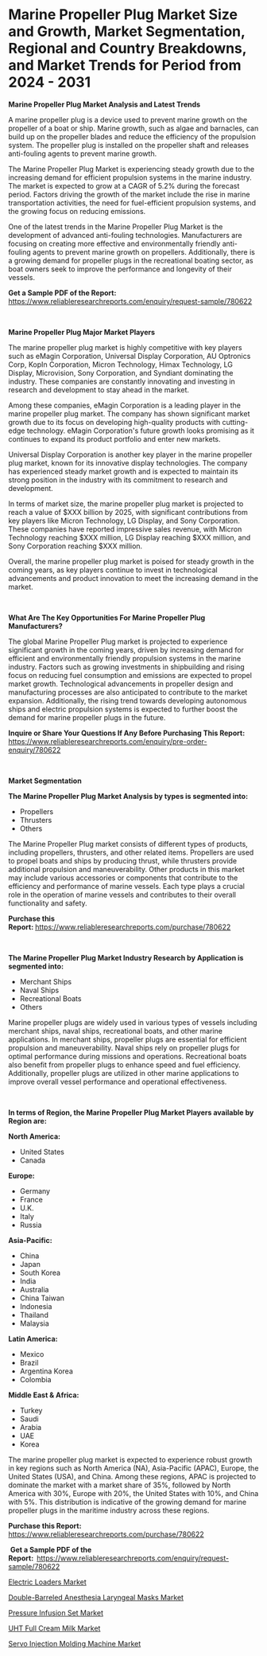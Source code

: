 <p><h1>Marine Propeller Plug Market Size and Growth, Market Segmentation, Regional and Country Breakdowns, and Market Trends for Period from 2024 -  2031</h1></p><p><strong>Marine Propeller Plug Market Analysis and Latest Trends</strong></p>
<p><p>A marine propeller plug is a device used to prevent marine growth on the propeller of a boat or ship. Marine growth, such as algae and barnacles, can build up on the propeller blades and reduce the efficiency of the propulsion system. The propeller plug is installed on the propeller shaft and releases anti-fouling agents to prevent marine growth.</p><p>The Marine Propeller Plug Market is experiencing steady growth due to the increasing demand for efficient propulsion systems in the marine industry. The market is expected to grow at a CAGR of 5.2% during the forecast period. Factors driving the growth of the market include the rise in marine transportation activities, the need for fuel-efficient propulsion systems, and the growing focus on reducing emissions.</p><p>One of the latest trends in the Marine Propeller Plug Market is the development of advanced anti-fouling technologies. Manufacturers are focusing on creating more effective and environmentally friendly anti-fouling agents to prevent marine growth on propellers. Additionally, there is a growing demand for propeller plugs in the recreational boating sector, as boat owners seek to improve the performance and longevity of their vessels.</p></p>
<p><strong>Get a Sample PDF of the Report:&nbsp;</strong> <a href="https://www.reliableresearchreports.com/enquiry/request-sample/780622">https://www.reliableresearchreports.com/enquiry/request-sample/780622</a></p>
<p>&nbsp;</p>
<p><strong>Marine Propeller Plug Major Market Players</strong></p>
<p><p>The marine propeller plug market is highly competitive with key players such as eMagin Corporation, Universal Display Corporation, AU Optronics Corp, KopIn Corporation, Micron Technology, Himax Technology, LG Display, Microvision, Sony Corporation, and Syndiant dominating the industry. These companies are constantly innovating and investing in research and development to stay ahead in the market.</p><p>Among these companies, eMagin Corporation is a leading player in the marine propeller plug market. The company has shown significant market growth due to its focus on developing high-quality products with cutting-edge technology. eMagin Corporation's future growth looks promising as it continues to expand its product portfolio and enter new markets.</p><p>Universal Display Corporation is another key player in the marine propeller plug market, known for its innovative display technologies. The company has experienced steady market growth and is expected to maintain its strong position in the industry with its commitment to research and development.</p><p>In terms of market size, the marine propeller plug market is projected to reach a value of $XXX billion by 2025, with significant contributions from key players like Micron Technology, LG Display, and Sony Corporation. These companies have reported impressive sales revenue, with Micron Technology reaching $XXX million, LG Display reaching $XXX million, and Sony Corporation reaching $XXX million.</p><p>Overall, the marine propeller plug market is poised for steady growth in the coming years, as key players continue to invest in technological advancements and product innovation to meet the increasing demand in the market.</p></p>
<p>&nbsp;</p>
<p><strong>What Are The Key Opportunities For Marine Propeller Plug Manufacturers?</strong></p>
<p><p>The global Marine Propeller Plug market is projected to experience significant growth in the coming years, driven by increasing demand for efficient and environmentally friendly propulsion systems in the marine industry. Factors such as growing investments in shipbuilding and rising focus on reducing fuel consumption and emissions are expected to propel market growth. Technological advancements in propeller design and manufacturing processes are also anticipated to contribute to the market expansion. Additionally, the rising trend towards developing autonomous ships and electric propulsion systems is expected to further boost the demand for marine propeller plugs in the future.</p></p>
<p><strong>Inquire or Share Your Questions If Any Before Purchasing This Report:</strong> <a href="https://www.reliableresearchreports.com/enquiry/pre-order-enquiry/780622">https://www.reliableresearchreports.com/enquiry/pre-order-enquiry/780622</a></p>
<p>&nbsp;</p>
<p><strong>Market Segmentation</strong></p>
<p><strong>The Marine Propeller Plug Market Analysis by types is segmented into:</strong></p>
<p><ul><li>Propellers</li><li>Thrusters</li><li>Others</li></ul></p>
<p><p>The Marine Propeller Plug market consists of different types of products, including propellers, thrusters, and other related items. Propellers are used to propel boats and ships by producing thrust, while thrusters provide additional propulsion and maneuverability. Other products in this market may include various accessories or components that contribute to the efficiency and performance of marine vessels. Each type plays a crucial role in the operation of marine vessels and contributes to their overall functionality and safety.</p></p>
<p><strong>Purchase this Report:&nbsp;</strong><a href="https://www.reliableresearchreports.com/purchase/780622">https://www.reliableresearchreports.com/purchase/780622</a></p>
<p>&nbsp;</p>
<p><strong>The Marine Propeller Plug Market Industry Research by Application is segmented into:</strong></p>
<p><ul><li>Merchant Ships</li><li>Naval Ships</li><li>Recreational Boats</li><li>Others</li></ul></p>
<p><p>Marine propeller plugs are widely used in various types of vessels including merchant ships, naval ships, recreational boats, and other marine applications. In merchant ships, propeller plugs are essential for efficient propulsion and maneuverability. Naval ships rely on propeller plugs for optimal performance during missions and operations. Recreational boats also benefit from propeller plugs to enhance speed and fuel efficiency. Additionally, propeller plugs are utilized in other marine applications to improve overall vessel performance and operational effectiveness.</p></p>
<p>&nbsp;</p>
<p><strong>In terms of Region, the Marine Propeller Plug Market Players available by Region are:</strong></p>
<p>
    <p> <strong> North America: </strong>
        <ul>
            <li>United States</li>
            <li>Canada</li>
        </ul>
        </p> 
    <p> <strong> Europe: </strong>
        <ul>
            <li>Germany</li>
            <li>France</li>
            <li>U.K.</li>
            <li>Italy</li>
            <li>Russia</li>
        </ul>
        </p> 
    <p> <strong> Asia-Pacific: </strong>
        <ul>
            <li>China</li>
            <li>Japan</li>
            <li>South Korea</li>
            <li>India</li>
            <li>Australia</li>
            <li>China Taiwan</li>
            <li>Indonesia</li>
            <li>Thailand</li>
            <li>Malaysia</li>
        </ul>
        </p> 
    <p> <strong> Latin America: </strong>
        <ul>
            <li>Mexico</li>
            <li>Brazil</li>
            <li>Argentina Korea</li>
            <li>Colombia</li>
        </ul>
        </p> 
    <p> <strong> Middle East & Africa: </strong>
        <ul>
            <li>Turkey</li>
            <li>Saudi</li>
            <li>Arabia</li>
            <li>UAE</li>
            <li>Korea</li>
        </ul>
    </p>
    </p>
<p><p>The marine propeller plug market is expected to experience robust growth in key regions such as North America (NA), Asia-Pacific (APAC), Europe, the United States (USA), and China. Among these regions, APAC is projected to dominate the market with a market share of 35%, followed by North America with 30%, Europe with 20%, the United States with 10%, and China with 5%. This distribution is indicative of the growing demand for marine propeller plugs in the maritime industry across these regions.</p></p>
<p><strong>Purchase this Report: </strong><a href="https://www.reliableresearchreports.com/purchase/780622">https://www.reliableresearchreports.com/purchase/780622</a></p>
<p>&nbsp;<strong>Get a Sample PDF of the Report:&nbsp;&nbsp;</strong><a href="https://www.reliableresearchreports.com/enquiry/request-sample/780622">https://www.reliableresearchreports.com/enquiry/request-sample/780622</a></p>
<p><strong></strong></p>
<p><p><a href="https://medium.com/@armandhilll1/electric-loaders-market-the-key-to-successful-business-strategy-forecast-till-2031-993098aa7486">Electric Loaders Market</a></p><p><a href="https://issuu.com/reportprime-2/docs/double-barreled-anesthesia-laryngeal-masks-market-">Double-Barreled Anesthesia Laryngeal Masks Market</a></p><p><a href="https://issuu.com/reportprime-2/docs/pressure-infusion-set-market-size-2030.pptx">Pressure Infusion Set Market</a></p><p><a href="https://medium.com/@beverlyfields2012/uht-full-cream-milk-market-insights-into-market-cagr-market-trends-and-growth-strategies-f28de8cb873d">UHT Full Cream Milk Market</a></p><p><a href="https://medium.com/@seansandoval1935/servo-injection-molding-machine-market-outlook-industry-overview-and-forecast-2024-to-2031-e0b9a48b3867">Servo Injection Molding Machine Market</a></p></p>